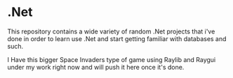# .Net
This repository contains a wide variety of random .Net projects that i've done in order to learn use .Net and start getting familiar with databases and such.

I Have this bigger Space Invaders type of game using Raylib and Raygui under my work right now and will push it here once it's done.
